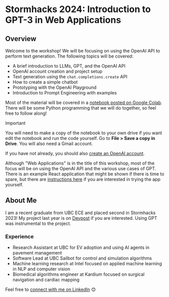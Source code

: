 # Stormhacks 2024: Introduction to GPT-3 in Web Applications

## Overview

Welcome to the workshop! We will be focusing on using the OpenAI API to perform
text generation. The following topics will be covered:
- A brief introduction to LLMs, GPT, and the OpenAI API
- OpenAI account creation and project setup
- Text generation using the `chat.completions.create` API
- How to create a simple chatbot
- Prototyping with the OpenAI Playground
- Introduction to Prompt Engineering with examples

Most of the material will be covered in a
[notebook posted on Google Colab](https://colab.research.google.com/drive/1eq3SBle28Pjo7-e0UZxuIxZgKmLdR1JP?usp=sharing). There will be some Python programming
that we will do together, so feel free to follow along!

> [!IMPORTANT]
> You will need to make a copy of the notebook to your own drive if you want edit the notebook
> and run the code yourself. Go to **File > Save a copy in Drive**. You will also need a Gmail
> account.

If you have not already, you should also [create an OpenAI account](https://platform.openai.com/login/).

Although "Web Applications" is in the title of this workshop, most of the focus will be on using
the OpenAI API and the various use cases of GPT. There is an example React application that might
be shown if there is time to spare, but there are [instructions here](./chatbot-app/README.md)
if you are interested in trying the app yourself.

## About Me

I am a recent graduate from UBC ECE and placed second in Stormhacks 2023! My project last
year is on [Devpost](https://devpost.com/software/watchdog-exrdgn) if you are interested.
Using GPT was instrumental to the project.

### Experience
- Research Assistant at UBC for EV adoption and using AI agents in pavement management
- Software Lead at UBC Sailbot for control and simulation algorithms
- Machine learning research at Intel focused on applied machine learning in NLP and computer vision
- Biomedical algorithms engineer at Kardium focused on surgical navigation and cardiac mapping

Feel free to [connect with me on LinkedIn](https://www.linkedin.com/in/devon-friend101/) :blush:
